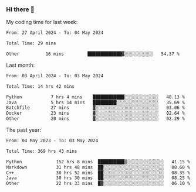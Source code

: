 ### Hi there 👋

My coding time for last week:

<!--START_SECTION:week-->

```txt
From: 27 April 2024 - To: 04 May 2024

Total Time: 29 mins

Other          16 mins         █████████████▓░░░░░░░░░░░   54.37 %
```

<!--END_SECTION:week-->

Last month:

<!--START_SECTION:month-->

```txt
From: 03 April 2024 - To: 03 May 2024

Total Time: 14 hrs 42 mins

Python           7 hrs 4 mins    ████████████░░░░░░░░░░░░░   48.13 %
Java             5 hrs 14 mins   █████████░░░░░░░░░░░░░░░░   35.69 %
Batchfile        27 mins         ▓░░░░░░░░░░░░░░░░░░░░░░░░   03.06 %
Docker           23 mins         ▓░░░░░░░░░░░░░░░░░░░░░░░░   02.64 %
Other            20 mins         ▓░░░░░░░░░░░░░░░░░░░░░░░░   02.29 %
```

<!--END_SECTION:month-->

The past year:

<!--START_SECTION:year-->

```txt
From: 04 May 2023 - To: 03 May 2024

Total Time: 369 hrs 43 mins

Python             152 hrs 8 mins  ██████████▒░░░░░░░░░░░░░░   41.15 %
Markdown           31 hrs 48 mins  ██░░░░░░░░░░░░░░░░░░░░░░░   08.60 %
C++                30 hrs 52 mins  ██░░░░░░░░░░░░░░░░░░░░░░░   08.35 %
Java               30 hrs 30 mins  ██░░░░░░░░░░░░░░░░░░░░░░░   08.25 %
Other              22 hrs 33 mins  █▓░░░░░░░░░░░░░░░░░░░░░░░   06.10 %
```

<!--END_SECTION:year-->
